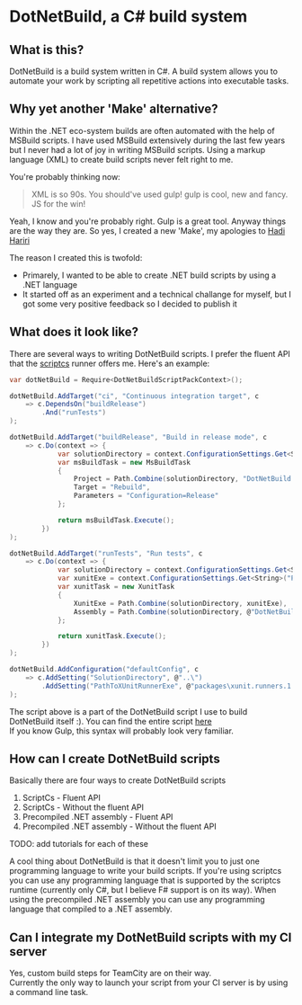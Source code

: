 # DotNetBuild, a C# build system

## What is this?

DotNetBuild is a build system written in C#. A build system allows you to automate your work by scripting all repetitive actions into executable tasks.

## Why yet another 'Make' alternative?

Within the .NET eco-system builds are often automated with the help of MSBuild scripts. I have used MSBuild extensively during the last few years but I never had a lot of joy in writing MSBuild scripts. Using a markup language (XML) to create build scripts never felt right to me.

You're probably thinking now:

> XML is so 90s. You should've used gulp! gulp is cool, new and fancy. JS for the win!

Yeah, I know and you're probably right. Gulp is a great tool.
Anyway things are the way they are. So yes, I created a new 'Make', my apologies to [Hadi Hariri](http://hadihariri.com/2014/04/21/build-make-no-more/)

The reason I created this is twofold:

- Primarely, I wanted to be able to create .NET build scripts by using a .NET language
- It started off as an experiment and a technical challange for myself, but I got some very positive feedback so I decided to publish it

## What does it look like?

There are several ways to writing DotNetBuild scripts. I prefer the fluent API that the [scriptcs](http://scriptcs.net/) runner offers me.
Here's an example:

```C#
var dotNetBuild = Require<DotNetBuildScriptPackContext>();

dotNetBuild.AddTarget("ci", "Continuous integration target", c 
    => c.DependsOn("buildRelease")
        .And("runTests")
);

dotNetBuild.AddTarget("buildRelease", "Build in release mode", c 
	=> c.Do(context => {
            var solutionDirectory = context.ConfigurationSettings.Get<String>("SolutionDirectory");
			var msBuildTask = new MsBuildTask
			{
				Project = Path.Combine(solutionDirectory, "DotNetBuild.sln"),
				Target = "Rebuild",
				Parameters = "Configuration=Release"
			};

			return msBuildTask.Execute();
		})
);

dotNetBuild.AddTarget("runTests", "Run tests", c 
	=> c.Do(context => {
            var solutionDirectory = context.ConfigurationSettings.Get<String>("SolutionDirectory");
            var xunitExe = context.ConfigurationSettings.Get<String>("PathToXUnitRunnerExe");
            var xunitTask = new XunitTask
            {
                XunitExe = Path.Combine(solutionDirectory, xunitExe),
                Assembly = Path.Combine(solutionDirectory, @"DotNetBuild.Tests\bin\Release\DotNetBuild.Tests.dll")
            };

            return xunitTask.Execute();
		})
);

dotNetBuild.AddConfiguration("defaultConfig", c 
	=> c.AddSetting("SolutionDirectory", @"..\")
        .AddSetting("PathToXUnitRunnerExe", @"packages\xunit.runners.1.9.2\tools\xunit.console.clr4.exe")
);
```

The script above is a part of the DotNetBuild script I use to build DotNetBuild itself :). You can find the entire script [here](https://github.com/stevenlauwers22/DotNetBuild/blob/master/DotNetBuild.Build.ScriptCs.Fluent/build.csx)  
If you know Gulp, this syntax will probably look very familiar.

## How can I create DotNetBuild scripts

Basically there are four ways to create DotNetBuild scripts

1. ScriptCs - Fluent API
2. ScriptCs - Without the fluent API
3. Precompiled .NET assembly - Fluent API
4. Precompiled .NET assembly - Without the fluent API

TODO: add tutorials for each of these

A cool thing about DotNetBuild is that it doesn't limit you to just one programming language to write your build scripts. If you're using scriptcs you can use any programming language that is supported by the scriptcs runtime (currently only C#, but I believe F# support is on its way). When using the precompiled .NET assembly you can use any programming language that compiled to a .NET assembly.

## Can I integrate my DotNetBuild scripts with my CI server

Yes, custom build steps for TeamCity are on their way.  
Currently the only way to launch your script from your CI server is by using a command line task. 

